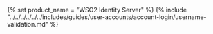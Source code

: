{% set product_name = "WSO2 Identity Server" %}
{% include "../../../../../../includes/guides/user-accounts/account-login/username-validation.md" %}